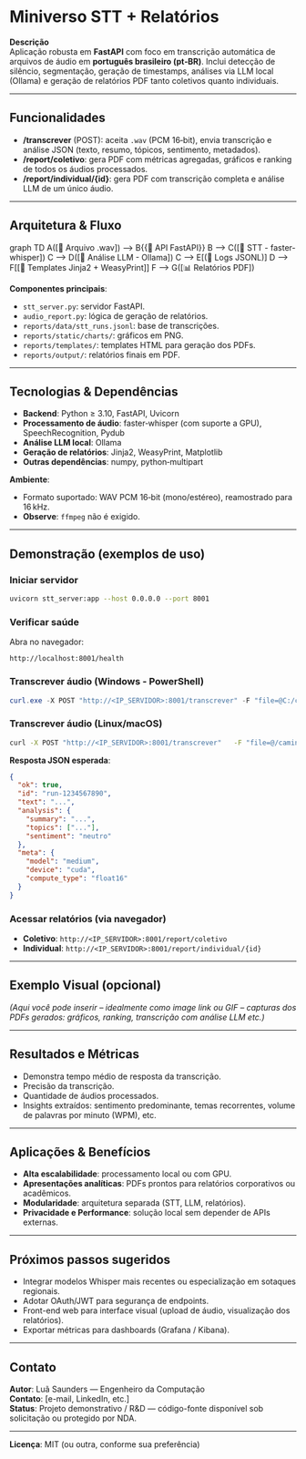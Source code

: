 # Miniverso STT + Relatórios

**Descrição**  
Aplicação robusta em **FastAPI** com foco em transcrição automática de arquivos de áudio em **português brasileiro (pt‑BR)**. Inclui detecção de silêncio, segmentação, geração de timestamps, análises via LLM local (Ollama) e geração de relatórios PDF tanto coletivos quanto individuais.

---

## Funcionalidades

- **/transcrever** (POST): aceita `.wav` (PCM 16‑bit), envia transcrição e análise JSON (texto, resumo, tópicos, sentimento, metadados).
- **/report/coletivo**: gera PDF com métricas agregadas, gráficos e ranking de todos os áudios processados.
- **/report/individual/{id}**: gera PDF com transcrição completa e análise LLM de um único áudio.

---

## Arquitetura & Fluxo

graph TD
  A([🎤 Arquivo .wav]) --> B{{🚀 API FastAPI}}
  B --> C([📝 STT - faster-whisper])
  C --> D([🤖 Análise LLM - Ollama])
  C --> E[(📂 Logs JSONL)]
  D --> F[[📑 Templates Jinja2 + WeasyPrint]]
  F --> G([📊 Relatórios PDF])

**Componentes principais**:
- `stt_server.py`: servidor FastAPI.
- `audio_report.py`: lógica de geração de relatórios.
- `reports/data/stt_runs.jsonl`: base de transcrições.
- `reports/static/charts/`: gráficos em PNG.
- `reports/templates/`: templates HTML para geração dos PDFs.
- `reports/output/`: relatórios finais em PDF.

---

## Tecnologias & Dependências

- **Backend**: Python ≥ 3.10, FastAPI, Uvicorn
- **Processamento de áudio**: faster‑whisper (com suporte a GPU), SpeechRecognition, Pydub
- **Análise LLM local**: Ollama
- **Geração de relatórios**: Jinja2, WeasyPrint, Matplotlib
- **Outras dependências**: numpy, python‑multipart

**Ambiente**:
- Formato suportado: WAV PCM 16‑bit (mono/estéreo), reamostrado para 16 kHz.
- **Observe**: `ffmpeg` não é exigido.

---

## Demonstração (exemplos de uso)

### Iniciar servidor
```bash
uvicorn stt_server:app --host 0.0.0.0 --port 8001
```

### Verificar saúde
Abra no navegador:
```
http://localhost:8001/health
```

### Transcrever áudio (Windows - PowerShell)
```powershell
curl.exe -X POST "http://<IP_SERVIDOR>:8001/transcrever" -F "file=@C:/caminho/audio.wav" -F "language=pt" -F "speaker=Maria"
```

### Transcrever áudio (Linux/macOS)
```bash
curl -X POST "http://<IP_SERVIDOR>:8001/transcrever"   -F "file=@/caminho/audio.wav"   -F "language=pt"   -F "speaker=Maria"
```

**Resposta JSON esperada**:
```json
{
  "ok": true,
  "id": "run‑1234567890",
  "text": "...",
  "analysis": {
    "summary": "...",
    "topics": ["..."],
    "sentiment": "neutro"
  },
  "meta": {
    "model": "medium",
    "device": "cuda",
    "compute_type": "float16"
  }
}
```

### Acessar relatórios (via navegador)
- **Coletivo**: `http://<IP_SERVIDOR>:8001/report/coletivo`
- **Individual**: `http://<IP_SERVIDOR>:8001/report/individual/{id}`

---

## Exemplo Visual (opcional)

*(Aqui você pode inserir – idealmente como image link ou GIF – capturas dos PDFs gerados: gráficos, ranking, transcrição com análise LLM etc.)*

---

## Resultados e Métricas

- Demonstra tempo médio de resposta da transcrição.
- Precisão da transcrição.
- Quantidade de áudios processados.
- Insights extraídos: sentimento predominante, temas recorrentes, volume de palavras por minuto (WPM), etc.

---

## Aplicações & Benefícios

- **Alta escalabilidade**: processamento local ou com GPU.
- **Apresentações analíticas**: PDFs prontos para relatórios corporativos ou acadêmicos.
- **Modularidade**: arquitetura separada (STT, LLM, relatórios).
- **Privacidade e Performance**: solução local sem depender de APIs externas.

---

## Próximos passos sugeridos

- Integrar modelos Whisper mais recentes ou especialização em sotaques regionais.
- Adotar OAuth/JWT para segurança de endpoints.
- Front-end web para interface visual (upload de áudio, visualização dos relatórios).
- Exportar métricas para dashboards (Grafana / Kibana).

---

## Contato

**Autor**: Luã Saunders — Engenheiro da Computação  
**Contato**: [e-mail, LinkedIn, etc.]  
**Status**: Projeto demonstrativo / R&D — código-fonte disponível sob solicitação ou protegido por NDA.

---

**Licença**: MIT (ou outra, conforme sua preferência)
